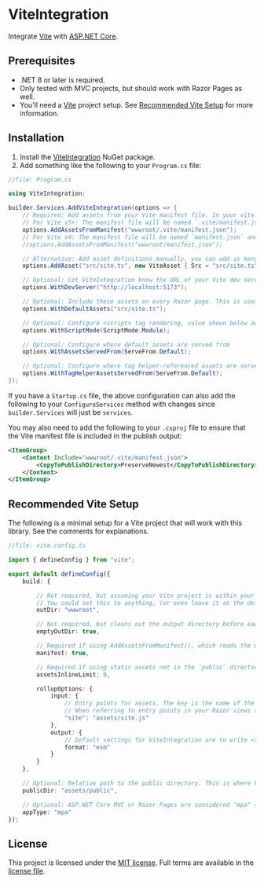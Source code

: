 # ViteIntegration

Integrate [Vite](https://vitejs.dev/) with [ASP.NET Core](https://dotnet.microsoft.com/en-us/apps/aspnet).

## Prerequisites

* .NET 8 or later is required.
* Only tested with MVC projects, but should work with Razor Pages as well.
* You'll need a [Vite](https://vitejs.dev) project setup. See [Recommended Vite Setup](#recommended-vite-setup) for more information. 

## Installation

1. Install the [ViteIntegration](https://www.nuget.org/packages/ViteIntegration/) NuGet package.
2. Add something like the following to your `Program.cs` file:

```csharp
//file: Program.cs

using ViteIntegration;

builder.Services.AddViteIntegration(options => {
    // Required: Add assets from your Vite manifest file. In your vite.config.ts file, you must set manifest: true.
    // For Vite v5+: The manifest file will be named `.vite/manifest.json` and will be placed in the `outDir`. The path should be defined relative to the application working directory.
    options.AddAssetsFromManifest("wwwroot/.vite/manifest.json");
    // For Vite v4: The manifest file will be named `manifest.json` and will be placed in the `outDir`. The path should be defined relative to the application working directory.
    //options.AddAssetsFromManifest("wwwroot/manifest.json");

    // Alternative: Add asset definitions manually, you can add as many as you want.
    options.AddAsset("src/site.ts", new ViteAsset { Src = "src/site.ts", File = "assets/site.js" });

    // Optional: Let ViteIntegration know the URL of your Vite dev server. This is only used in Development, and it only used when writing <script> tags.
    options.WithDevServer("http://localhost:5173");

    // Optional: Include these assets on every Razor page. This is useful for things like your main entry point, or a shared CSS file.
    options.WithDefaultAssets("src/site.ts");

    // Optional: Configure <script> tag rendering, value shown below are the defaults if you omit this call.
    options.WithScriptMode(ScriptMode.Module);

    // Optional: Configure where default assets are served from
    options.WithAssetsServedFrom(ServeFrom.Default);

    // Optional: Configure where tag helper-referenced assets are served from
    options.WithTagHelperAssetsServedFrom(ServeFrom.Default);
});
```

If you have a `Startup.cs` file, the above configuration can also add the following to your `ConfigureServices` method with changes since `builder.Services` will just be `services`.

You may also need to add the following to your `.csproj` file to ensure that the Vite manifest file is included in the publish output:

```xml
<ItemGroup>
    <Content Include="wwwroot/.vite/manifest.json">
        <CopyToPublishDirectory>PreserveNewest</CopyToPublishDirectory>
    </Content>
</ItemGroup>
```

## Recommended Vite Setup

The following is a minimal setup for a Vite project that will work with this library. See the comments for explanations.

```ts
//file: vite.config.ts

import { defineConfig } from "vite";

export default defineConfig({
    build: {

        // Not required, but assuming your Vite project is within your ASP.NET Core project, this will write Vite output to the default location for ASP.NET Core static files.
        // You could set this to anything, (or even leave it as the default 'dist') but you will need to configure the ASP.NET Core static files middleware to serve the files from this directory.
        outDir: "wwwroot",

        // Not required, but cleans out the output directory before each build.
        emptyOutDir: true,

        // Required if using AddAssetsFromManifest(), which reads the manifest file to determine which assets to include. You can also specify assets manually.
        manifest: true,

        // Required if using static assets not in the `public` directory with the vite-src and vite-href tag helpers. This sets the maximum size of images to inline as data URIs. 0 means no inlining.
        assetsInlineLimit: 0,

        rollupOptions: {
            input: {
                // Entry points for assets. The key is the name of the bundle, and the value is the source path.
                // When referring to entry points in your Razor views (either using the vite-src/vite-href tag helpers, or ViewContext.RequireViteAssets()), use the source path here to refer to the asset.
                "site": "assets/site.js"
            },
            output: {
                // Default settings for ViteIntegration are to write <script> tags with type="module" which requires ES modules.
                format: "esm"
            }
        }
    },

    // Optional: Relative path to the public directory. This is where Vite will look for static assets to copy to the output directory.
    publicDir: "assets/public",

    // Optional: ASP.NET Core MVC or Razor Pages are considered "mpa" (multi-page application) types.
    appType: "mpa"
});
```

## License

This project is licensed under the [MIT license](https://github.com/helluvamatt/ViteIntegration/blob/main/LICENSE). Full terms are available in the [license file](https://github.com/helluvamatt/ViteIntegration/blob/main/LICENSE).
